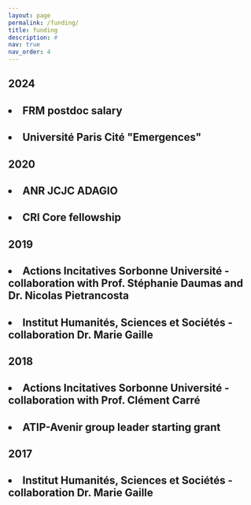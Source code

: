 ```yaml
---
layout: page
permalink: /funding/
title: funding 
description: # 
nav: true
nav_order: 4
---
```

<div class="publications">
<h2 class="year">2024</h2>
<h2><li><b>FRM postdoc salary</b></li></h2>
<h2><li><b>Université Paris Cité "Emergences"</b></li></h2>

<h2 class="year">2020</h2>
<h2><li><b>ANR JCJC ADAGIO</b></li></h2>
<h2><li><b>CRI Core fellowship</b></li></h2>

<h2 class="year">2019</h2>
<h2><li><b>Actions Incitatives Sorbonne Université - collaboration with Prof. Stéphanie Daumas and Dr. Nicolas Pietrancosta</b></li></h2>
<h2><li><b>Institut Humanités, Sciences et Sociétés - collaboration Dr. Marie Gaille</b></li></h2>

<h2 class="year">2018</h2>
<h2><li><b>Actions Incitatives Sorbonne Université - collaboration with Prof. Clément Carré</b></li></h2>
<h2><li><b>ATIP-Avenir group leader starting grant</b></li></h2>
 
 <h2 class="year">2017</h2>
<h2><li><b>Institut Humanités, Sciences et Sociétés - collaboration Dr. Marie Gaille</b></li></h2>

